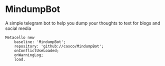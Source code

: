 # MindumpBot
A simple telegram bot to help you dump your thoughts to text for blogs and social media

```Smalltalk
Metacello new
	baseline: 'MindumpBot';
	repository: 'github://casco/MindumpBot';
	onConflictUseLoaded;
	onWarningLog;
	load.
```
